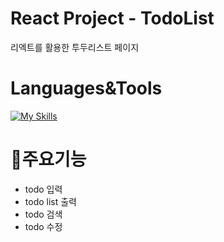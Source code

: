 # React Project - TodoList

리엑트를 활용한 투두리스트 페이지

# Languages&Tools

[![My Skills](https://skillicons.dev/icons?i=react,vite,js,html,css)](https://skillicons.dev)

# 📌주요기능

- todo 입력
- todo list 출력
- todo 검색
- todo 수정

